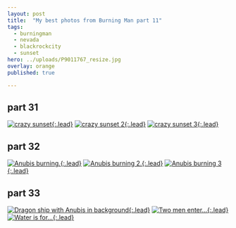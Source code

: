 ```yaml
---
layout: post
title:  "My best photos from Burning Man part 11"
tags:
  - burningman
  - nevada
  - blackrockcity
  - sunset
hero: ../uploads/P9011767_resize.jpg
overlay: orange
published: true

---
```


## part 31
[![crazy sunset](../uploads/P8311738_resize.jpg){:.lead}](../uploads/P8311738.jpg)
[![crazy sunset 2](../uploads/P8311739_resize.jpg){:.lead}](../uploads/P8311739.jpg)
[![crazy sunset 3](../uploads/P8311740_resize.jpg){:.lead}](../uploads/P8311740.jpg)
## part 32
[![Anubis burning.](../uploads/P9011758_resize.jpg){:.lead}](../uploads/P9011758.jpg)
[![Anubis burning 2.](../uploads/P9011756_resize.jpg){:.lead}](../uploads/P9011756.jpg)
[![Anubis burning 3](../uploads/P9011755_resize.jpg){:.lead}](../uploads/P9011755.jpg)
## part 33
[![Dragon ship with Anubis in background](../uploads/P9011767_resize.jpg){:.lead}](../uploads/P9011767.jpg)
[![Two men enter...](../uploads/P9011779_resize.jpg){:.lead}](../uploads/P9011779.jpg)
[![Water is for...](../uploads/P9011886_resize.jpg){:.lead}](../uploads/P9011886.jpg)